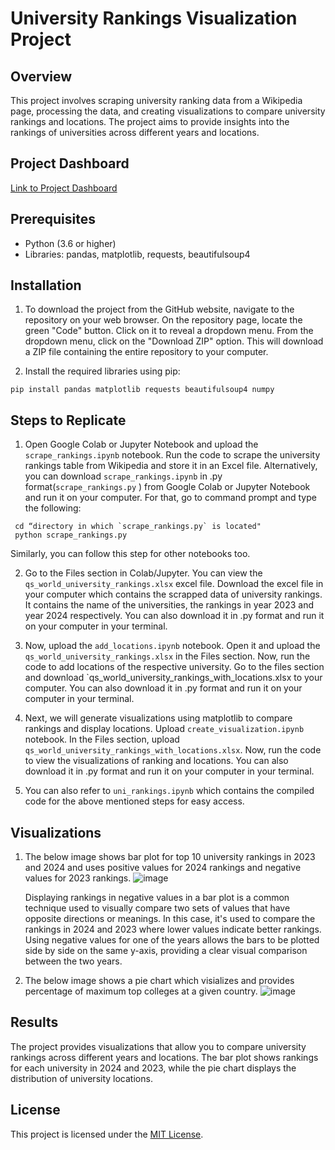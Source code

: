 # University Rankings Visualization Project

## Overview
This project involves scraping university ranking data from a Wikipedia page, processing the data, and creating visualizations to compare university rankings and locations. The project aims to provide insights into the rankings of universities across different years and locations.

## Project Dashboard
[Link to Project Dashboard](https://uni-ranking-dashboard-1.streamlit.app/)
## Prerequisites
- Python (3.6 or higher)
- Libraries: pandas, matplotlib, requests, beautifulsoup4

## Installation
1.	To download the project from the GitHub website, navigate to the repository on your web browser. On the repository page, locate the green "Code" button. Click on it to reveal a dropdown menu. From the dropdown menu, click on the "Download ZIP" option. This will download a ZIP file containing the entire repository to your computer.

2.	 Install the required libraries using pip:
   ```
   pip install pandas matplotlib requests beautifulsoup4 numpy
   ```

## Steps to Replicate
1.	Open Google Colab or Jupyter Notebook and upload the `scrape_rankings.ipynb` notebook. Run the code to scrape the university rankings table from Wikipedia and store it in an Excel file. 
Alternatively, you can download `scrape_rankings.ipynb`  in .py format(`scrape_rankings.py`  ) from Google Colab or Jupyter Notebook and run it on your computer. For that, go to command prompt and type the following:

  ```
   cd “directory in which `scrape_rankings.py` is located"
   python scrape_rankings.py
   ```
Similarly, you can follow this step for other notebooks too.

2.	Go to the Files section in Colab/Jupyter. You can view the `qs_world_university_rankings.xlsx` excel file. Download the excel file in your computer which contains the scrapped data of university rankings. It contains the name of the universities, the rankings in year 2023 and year 2024 respectively. You can also download it in .py format and run it on your computer in your terminal.



3.	Now, upload the `add_locations.ipynb` notebook. Open it and upload the `qs_world_university_rankings.xlsx` in the Files section. Now, run the code to add locations of the respective university. Go to the files section and download `qs_world_university_rankings_with_locations.xlsx to your computer. You can also download it in .py format and run it on your computer in your terminal.


4.	Next, we will generate visualizations using matplotlib to compare rankings and display locations. Upload `create_visualization.ipynb` notebook. In the Files section, upload `qs_world_university_rankings_with_locations.xlsx`. Now, run the code to view the visualizations of ranking and locations. You can also download it in .py format and run it on your computer in your terminal.

5.	You can also refer to `uni_rankings.ipynb` which contains the compiled code for the above mentioned steps for easy access. 

## Visualizations
1. The below image shows bar plot for top 10 university rankings in 2023 and 2024 and uses positive values for 2024 rankings and negative values for 2023 rankings.
   ![image](https://github.com/ahanadasg/University-Rankings/assets/113302918/c0fefdc5-5484-4e6f-8746-33d0c2cc4e19)

   Displaying rankings in negative values in a bar plot is a common technique used to visually compare two sets of values that have opposite directions or meanings. In         this case, it's used to compare the rankings in 2024 and 2023 where lower values indicate better rankings. Using negative values for one of the years allows the bars to 
   be plotted side by side on the same y-axis, providing a clear visual comparison between the two years.

2. The below image shows a pie chart which visializes and provides percentage of maximum top colleges at a given country.
   ![image](https://github.com/ahanadasg/University-Rankings/assets/113302918/a4ca9dc0-eacb-4190-a094-17a55be91f4c)


## Results
The project provides visualizations that allow you to compare university rankings across different years and locations. The bar plot shows rankings for each university in 2024 and 2023, while the pie chart displays the distribution of university locations.


## License
This project is licensed under the [MIT License](LICENSE).

